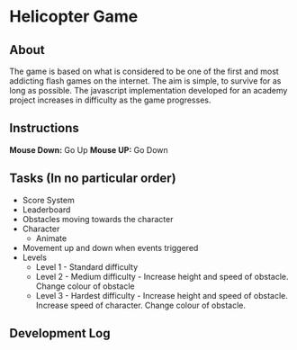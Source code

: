 # Helicopter Game

## About
The game is based on what is considered to be one of the first and most addicting flash games on the internet. The aim is simple, to survive for as long as possible. The javascript implementation developed for an academy project  increases in difficulty as the game progresses.

## Instructions

**Mouse Down:** Go Up
**Mouse UP:** Go Down

## Tasks (In no particular order)

* Score System
* Leaderboard
* Obstacles moving towards the character
* Character
  * Animate
* Movement up and down when events triggered
* Levels
  * Level 1 - Standard difficulty
  * Level 2 - Medium difficulty - Increase height and speed of obstacle. Change colour of obstacle
  * Level 3 - Hardest difficulty - Increase height and speed of obstacle. Increase speed of character. Change colour of obstacle.

## Development Log
